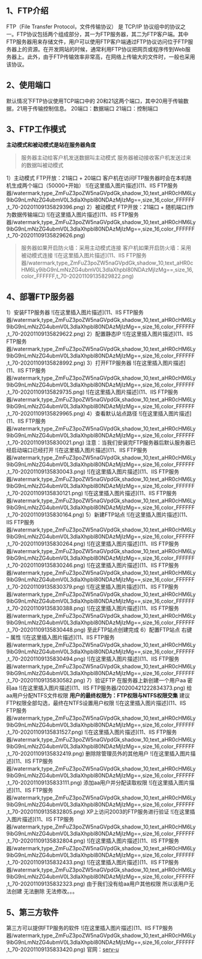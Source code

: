## 1、FTP介绍

FTP（File Transfer Protocol，文件传输协议） 是 TCP/IP 协议组中的协议之一。FTP协议包括两个组成部分，其一为FTP服务器，其二为FTP客户端。其中FTP服务器用来存储文件，用户可以使用FTP客户端通过FTP协议访问位于FTP服务器上的资源。在开发网站的时候，通常利用FTP协议把网页或程序传到Web服务器上。此外，由于FTP传输效率非常高，在网络上传输大的文件时，一般也采用该协议。

## 2、使用端口

默认情况下FTP协议使用TCP端口中的 20和21这两个端口，其中20用于传输数据，21用于传输控制信息。
20端口：数据端口
21端口：控制端口

## 3、FTP工作模式

**主动模式和被动模式是站在服务器角度**

> 服务器主动给客户机发送数据叫主动模式
> 服务器被动接收客户机发送过来的数据叫被动模式

1）主动模式
FTP开放：21端口 + 20端口
客户机在访问FTP服务器时会在本机随机生成两个端口（50000+开始）
![在这里插入图片描述](11、IIS FTP服务器/watermark,type_ZmFuZ3poZW5naGVpdGk,shadow_10,text_aHR0cHM6Ly9ibG9nLmNzZG4ubmV0L3dlaXhpbl80NDAzMjIzMg==,size_16,color_FFFFFF,t_70-20201109135829396.png)
2）被动模式
FTP开放：21端口 + 随机端口(作为数据传输端口)
![在这里插入图片描述](11、IIS FTP服务器/watermark,type_ZmFuZ3poZW5naGVpdGk,shadow_10,text_aHR0cHM6Ly9ibG9nLmNzZG4ubmV0L3dlaXhpbl80NDAzMjIzMg==,size_16,color_FFFFFF,t_70-20201109135829626.png)

> 服务器如果开启防火墙：采用主动模式连接
> 客户机如果开启防火墙：采用被动模式连接
> ![在这里插入图片描述](11、IIS FTP服务器/watermark,type_ZmFuZ3poZW5naGVpdGk,shadow_10,text_aHR0cHM6Ly9ibG9nLmNzZG4ubmV0L3dlaXhpbl80NDAzMjIzMg==,size_16,color_FFFFFF,t_70-20201109135829822.png)

## 4、部署FTP服务器

1）安装FTP服务器
![在这里插入图片描述](11、IIS FTP服务器/watermark,type_ZmFuZ3poZW5naGVpdGk,shadow_10,text_aHR0cHM6Ly9ibG9nLmNzZG4ubmV0L3dlaXhpbl80NDAzMjIzMg==,size_16,color_FFFFFF,t_70-20201109135829622.png)
2）配置静态IP
![在这里插入图片描述](11、IIS FTP服务器/watermark,type_ZmFuZ3poZW5naGVpdGk,shadow_10,text_aHR0cHM6Ly9ibG9nLmNzZG4ubmV0L3dlaXhpbl80NDAzMjIzMg==,size_16,color_FFFFFF,t_70-20201109135828992.png)
3）打开FTP服务器
![在这里插入图片描述](11、IIS FTP服务器/watermark,type_ZmFuZ3poZW5naGVpdGk,shadow_10,text_aHR0cHM6Ly9ibG9nLmNzZG4ubmV0L3dlaXhpbl80NDAzMjIzMg==,size_16,color_FFFFFF,t_70-20201109135829735.png)
![在这里插入图片描述](11、IIS FTP服务器/watermark,type_ZmFuZ3poZW5naGVpdGk,shadow_10,text_aHR0cHM6Ly9ibG9nLmNzZG4ubmV0L3dlaXhpbl80NDAzMjIzMg==,size_16,color_FFFFFF,t_70-20201109135829965.png)
4）查看默认站点路径
![在这里插入图片描述](11、IIS FTP服务器/watermark,type_ZmFuZ3poZW5naGVpdGk,shadow_10,text_aHR0cHM6Ly9ibG9nLmNzZG4ubmV0L3dlaXhpbl80NDAzMjIzMg==,size_16,color_FFFFFF,t_70-20201109135830021.png)
注意：当我们安装完FTP服务器后默认服务器已经启动端口已经打开
![在这里插入图片描述](11、IIS FTP服务器/watermark,type_ZmFuZ3poZW5naGVpdGk,shadow_10,text_aHR0cHM6Ly9ibG9nLmNzZG4ubmV0L3dlaXhpbl80NDAzMjIzMg==,size_16,color_FFFFFF,t_70-20201109135830043.png)
![在这里插入图片描述](11、IIS FTP服务器/watermark,type_ZmFuZ3poZW5naGVpdGk,shadow_10,text_aHR0cHM6Ly9ibG9nLmNzZG4ubmV0L3dlaXhpbl80NDAzMjIzMg==,size_16,color_FFFFFF,t_70-20201109135830121.png)
![在这里插入图片描述](11、IIS FTP服务器/watermark,type_ZmFuZ3poZW5naGVpdGk,shadow_10,text_aHR0cHM6Ly9ibG9nLmNzZG4ubmV0L3dlaXhpbl80NDAzMjIzMg==,size_16,color_FFFFFF,t_70-20201109135830164.png)
5）新建FTP站点
![在这里插入图片描述](11、IIS FTP服务器/watermark,type_ZmFuZ3poZW5naGVpdGk,shadow_10,text_aHR0cHM6Ly9ibG9nLmNzZG4ubmV0L3dlaXhpbl80NDAzMjIzMg==,size_16,color_FFFFFF,t_70-20201109135830264.png)
![在这里插入图片描述](11、IIS FTP服务器/watermark,type_ZmFuZ3poZW5naGVpdGk,shadow_10,text_aHR0cHM6Ly9ibG9nLmNzZG4ubmV0L3dlaXhpbl80NDAzMjIzMg==,size_16,color_FFFFFF,t_70-20201109135830246.png)
![在这里插入图片描述](11、IIS FTP服务器/watermark,type_ZmFuZ3poZW5naGVpdGk,shadow_10,text_aHR0cHM6Ly9ibG9nLmNzZG4ubmV0L3dlaXhpbl80NDAzMjIzMg==,size_16,color_FFFFFF,t_70-20201109135830379.png)
![在这里插入图片描述](11、IIS FTP服务器/watermark,type_ZmFuZ3poZW5naGVpdGk,shadow_10,text_aHR0cHM6Ly9ibG9nLmNzZG4ubmV0L3dlaXhpbl80NDAzMjIzMg==,size_16,color_FFFFFF,t_70-20201109135830388.png)
![在这里插入图片描述](11、IIS FTP服务器/watermark,type_ZmFuZ3poZW5naGVpdGk,shadow_10,text_aHR0cHM6Ly9ibG9nLmNzZG4ubmV0L3dlaXhpbl80NDAzMjIzMg==,size_16,color_FFFFFF,t_70-20201109135830448.png)
至此FTP站点创建完成
6）配置FTP站点
右键 – 属性
![在这里插入图片描述](11、IIS FTP服务器/watermark,type_ZmFuZ3poZW5naGVpdGk,shadow_10,text_aHR0cHM6Ly9ibG9nLmNzZG4ubmV0L3dlaXhpbl80NDAzMjIzMg==,size_16,color_FFFFFF,t_70-20201109135830494.png)
![在这里插入图片描述](11、IIS FTP服务器/watermark,type_ZmFuZ3poZW5naGVpdGk,shadow_10,text_aHR0cHM6Ly9ibG9nLmNzZG4ubmV0L3dlaXhpbl80NDAzMjIzMg==,size_16,color_FFFFFF,t_70-20201109135830582.png)
7）验证FTP
在服务器上新创建一个用户aa 密码aa
![在这里插入图片描述](11、IIS FTP服务器/20200421222834373.png)
给aa用户分配NTFS文件权限
**用户的最终权限为：FTP权限与NTFS权限交集**
建议FTP权限全部勾选，最终在NTFS设置用户权限
![在这里插入图片描述](11、IIS FTP服务器/watermark,type_ZmFuZ3poZW5naGVpdGk,shadow_10,text_aHR0cHM6Ly9ibG9nLmNzZG4ubmV0L3dlaXhpbl80NDAzMjIzMg==,size_16,color_FFFFFF,t_70-20201109135831527.png)
![在这里插入图片描述](11、IIS FTP服务器/watermark,type_ZmFuZ3poZW5naGVpdGk,shadow_10,text_aHR0cHM6Ly9ibG9nLmNzZG4ubmV0L3dlaXhpbl80NDAzMjIzMg==,size_16,color_FFFFFF,t_70-20201109135832419.png)
删除除管理员外的其他用户
![在这里插入图片描述](11、IIS FTP服务器/watermark,type_ZmFuZ3poZW5naGVpdGk,shadow_10,text_aHR0cHM6Ly9ibG9nLmNzZG4ubmV0L3dlaXhpbl80NDAzMjIzMg==,size_16,color_FFFFFF,t_70-20201109135833111.png)
添加aa用户并分配读取权限
![在这里插入图片描述](11、IIS FTP服务器/watermark,type_ZmFuZ3poZW5naGVpdGk,shadow_10,text_aHR0cHM6Ly9ibG9nLmNzZG4ubmV0L3dlaXhpbl80NDAzMjIzMg==,size_16,color_FFFFFF,t_70-20201109135832805.png)
XP上访问2003的FTP服务进行验证
![在这里插入图片描述](11、IIS FTP服务器/watermark,type_ZmFuZ3poZW5naGVpdGk,shadow_10,text_aHR0cHM6Ly9ibG9nLmNzZG4ubmV0L3dlaXhpbl80NDAzMjIzMg==,size_16,color_FFFFFF,t_70-20201109135832804.png)
![在这里插入图片描述](11、IIS FTP服务器/watermark,type_ZmFuZ3poZW5naGVpdGk,shadow_10,text_aHR0cHM6Ly9ibG9nLmNzZG4ubmV0L3dlaXhpbl80NDAzMjIzMg==,size_16,color_FFFFFF,t_70-20201109135832433.png)
![在这里插入图片描述](11、IIS FTP服务器/watermark,type_ZmFuZ3poZW5naGVpdGk,shadow_10,text_aHR0cHM6Ly9ibG9nLmNzZG4ubmV0L3dlaXhpbl80NDAzMjIzMg==,size_16,color_FFFFFF,t_70-20201109135832323.png)
由于我们没有给aa用户其他权限 所以该用户无法创建 无法删除 无法修改。。。

## 5、第三方软件

第三方可以提供FTP服务的软件
![在这里插入图片描述](11、IIS FTP服务器/watermark,type_ZmFuZ3poZW5naGVpdGk,shadow_10,text_aHR0cHM6Ly9ibG9nLmNzZG4ubmV0L3dlaXhpbl80NDAzMjIzMg==,size_16,color_FFFFFF,t_70-20201109135833420.png)
官网：[serv-u](https://www.serv-u.com/)